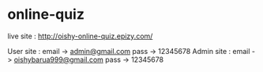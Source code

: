 # online-quiz
live site : http://oishy-online-quiz.epizy.com/

User site : 
email -> admin@gmail.com
pass -> 12345678
Admin site :
email -> oishybarua999@gmail.com
pass -> 12345678
